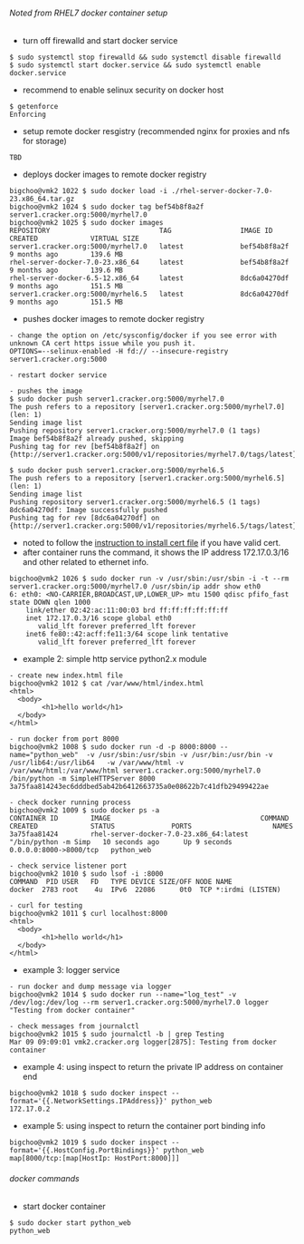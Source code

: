 ###### Noted from RHEL7 docker container setup
* turn off firewalld and start docker service
```
$ sudo systemctl stop firewalld && sudo systemctl disable firewalld
$ sudo systemctl start docker.service && sudo systemctl enable docker.service
```
* recommend to enable selinux security on docker host
```
$ getenforce
Enforcing
```
* setup remote docker resgistry (recommended nginx for proxies and nfs for storage)
```
TBD
```
* deploys docker images to remote docker registry
```
bigchoo@vmk2 1022 $ sudo docker load -i ./rhel-server-docker-7.0-23.x86_64.tar.gz
bigchoo@vmk2 1024 $ sudo docker tag bef54b8f8a2f server1.cracker.org:5000/myrhel7.0
bigchoo@vmk2 1025 $ sudo docker images
REPOSITORY                           TAG                 IMAGE ID            CREATED             VIRTUAL SIZE
server1.cracker.org:5000/myrhel7.0   latest              bef54b8f8a2f        9 months ago        139.6 MB
rhel-server-docker-7.0-23.x86_64     latest              bef54b8f8a2f        9 months ago        139.6 MB
rhel-server-docker-6.5-12.x86_64     latest              8dc6a04270df        9 months ago        151.5 MB
server1.cracker.org:5000/myrhel6.5   latest              8dc6a04270df        9 months ago        151.5 MB
```
* pushes docker images to remote docker registry
```
- change the option on /etc/sysconfig/docker if you see error with unknown CA cert https issue while you push it.
OPTIONS=--selinux-enabled -H fd:// --insecure-registry server1.cracker.org:5000

- restart docker service

- pushes the image
$ sudo docker push server1.cracker.org:5000/myrhel7.0
The push refers to a repository [server1.cracker.org:5000/myrhel7.0] (len: 1)
Sending image list
Pushing repository server1.cracker.org:5000/myrhel7.0 (1 tags)
Image bef54b8f8a2f already pushed, skipping
Pushing tag for rev [bef54b8f8a2f] on {http://server1.cracker.org:5000/v1/repositories/myrhel7.0/tags/latest}

$ sudo docker push server1.cracker.org:5000/myrhel6.5
The push refers to a repository [server1.cracker.org:5000/myrhel6.5] (len: 1)
Sending image list
Pushing repository server1.cracker.org:5000/myrhel6.5 (1 tags)
8dc6a04270df: Image successfully pushed
Pushing tag for rev [8dc6a04270df] on {http://server1.cracker.org:5000/v1/repositories/myrhel6.5/tags/latest}
```
* noted to follow the [instruction to install cert file](https://github.com/docker/docker/issues/9118) if you have valid cert.
* after container runs the command, it shows the IP address 172.17.0.3/16 and other related to ethernet info.
```
bigchoo@vmk2 1026 $ sudo docker run -v /usr/sbin:/usr/sbin -i -t --rm server1.cracker.org:5000/myrhel7.0 /usr/sbin/ip addr show eth0
6: eth0: <NO-CARRIER,BROADCAST,UP,LOWER_UP> mtu 1500 qdisc pfifo_fast state DOWN qlen 1000
    link/ether 02:42:ac:11:00:03 brd ff:ff:ff:ff:ff:ff
    inet 172.17.0.3/16 scope global eth0
       valid_lft forever preferred_lft forever
    inet6 fe80::42:acff:fe11:3/64 scope link tentative
       valid_lft forever preferred_lft forever
```
* example 2: simple http service python2.x module
```
- create new index.html file
bigchoo@vmk2 1012 $ cat /var/www/html/index.html
<html>
  <body>
        <h1>hello world</h1>
  </body>
</html>

- run docker from port 8000
bigchoo@vmk2 1008 $ sudo docker run -d -p 8000:8000 --name="python_web"  -v /usr/sbin:/usr/sbin -v /usr/bin:/usr/bin -v /usr/lib64:/usr/lib64   -w /var/www/html -v /var/www/html:/var/www/html server1.cracker.org:5000/myrhel7.0  /bin/python -m SimpleHTTPServer 8000
3a75faa814243ec6dddbed5ab42b6412663735a0e08622b7c41dfb29499422ae

- check docker running process
bigchoo@vmk2 1009 $ sudo docker ps -a
CONTAINER ID        IMAGE                                     COMMAND                CREATED             STATUS              PORTS                    NAMES
3a75faa81424        rhel-server-docker-7.0-23.x86_64:latest   "/bin/python -m Simp   10 seconds ago      Up 9 seconds        0.0.0.0:8000->8000/tcp   python_web

- check service listener port
bigchoo@vmk2 1010 $ sudo lsof -i :8000
COMMAND  PID USER   FD   TYPE DEVICE SIZE/OFF NODE NAME
docker  2783 root    4u  IPv6  22086      0t0  TCP *:irdmi (LISTEN)

- curl for testing
bigchoo@vmk2 1011 $ curl localhost:8000
<html>
  <body>
        <h1>hello world</h1>
  </body>
</html>

```
* example 3: logger service
```
- run docker and dump message via logger 
bigchoo@vmk2 1014 $ sudo docker run --name="log_test" -v /dev/log:/dev/log --rm server1.cracker.org:5000/myrhel7.0 logger "Testing from docker container"

- check messages from journalctl
bigchoo@vmk2 1015 $ sudo journalctl -b | grep Testing
Mar 09 09:09:01 vmk2.cracker.org logger[2875]: Testing from docker container
```
* example 4: using inspect to return the private IP address on container end
```
bigchoo@vmk2 1018 $ sudo docker inspect --format='{{.NetworkSettings.IPAddress}}' python_web
172.17.0.2
```
* example 5: using inspect to return the container port binding info
```
bigchoo@vmk2 1019 $ sudo docker inspect --format='{{.HostConfig.PortBindings}}' python_web
map[8000/tcp:[map[HostIp: HostPort:8000]]]
```
###### docker commands
* start docker container
```
$ sudo docker start python_web
python_web
```

